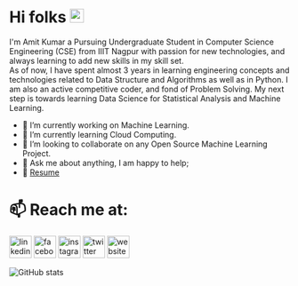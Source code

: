 # Hi folks <img src="https://media.giphy.com/media/hvRJCLFzcasrR4ia7z/giphy.gif" width="25px">

I'm Amit Kumar a Pursuing Undergraduate Student in Computer Science Engineering (CSE) from IIIT
Nagpur with passion for new technologies, and always learning to add new skills in
my skill set.</br>As of now, I have spent almost 3 years in learning engineering
concepts and technologies related to Data Structure and Algorithms as well as in
Python.
I am also an active competitive coder, and fond of Problem Solving. My next
step is towards learning Data Science for Statistical Analysis and Machine Learning.

- 🔭 I’m currently working on Machine Learning.
- 🌱 I’m currently learning Cloud Computing.
- 👯 I’m looking to collaborate on any Open Source Machine Learning Project.
- 💬 Ask me about anything, I am happy to help;
- 📝 [Resume](https://drive.google.com/file/d/18RnP8BbSYwM9LI4pP-tH6n41DwVcJ-We/view?usp=sharing)

# 📫 Reach me at:

[<img src='https://cdn.jsdelivr.net/npm/simple-icons@3.0.1/icons/linkedin.svg' alt='linkedin' height='40'>](https://www.linkedin.com/in/amit-kumar-b11a5016a/) [<img src='https://cdn.jsdelivr.net/npm/simple-icons@3.0.1/icons/facebook.svg' alt='facebook' height='40'>](https://www.facebook.com/ak78158) [<img src='https://cdn.jsdelivr.net/npm/simple-icons@3.0.1/icons/instagram.svg' alt='instagram' height='40'>](https://www.instagram.com/ak78158/) [<img src='https://cdn.jsdelivr.net/npm/simple-icons@3.0.1/icons/twitter.svg' alt='twitter' height='40'>](https://twitter.com/Amitkum39380689) [<img src='https://cdn.jsdelivr.net/npm/simple-icons@3.0.1/icons/icloud.svg' alt='website' height='40'>](https://bit.ly/2EcCQnJ)

![GitHub stats](https://github-readme-stats.vercel.app/api?username=ak78158&show_icons=true)
